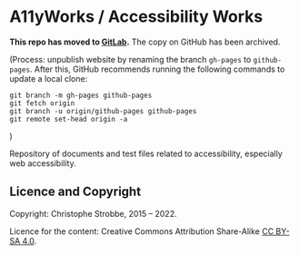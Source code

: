 # A11yWorks / Accessibility Works

**This repo has moved to [GitLab](https://gitlab.com/cstrobbe/A11yWorks).** The copy on GitHub has been archived.

(Process: unpublish website by renaming the branch `gh-pages` to `github-pages`. After this, GitHub recommends running the following commands to update a local clone:

    git branch -m gh-pages github-pages
    git fetch origin
    git branch -u origin/github-pages github-pages
    git remote set-head origin -a

)

Repository of documents and test files related to accessibility, especially web accessibility.

## Licence and Copyright

Copyright: Christophe Strobbe, 2015 – 2022.

Licence for the content: Creative Commons Attribution Share-Alike [CC BY-SA 4.0](LICENCE.html).

